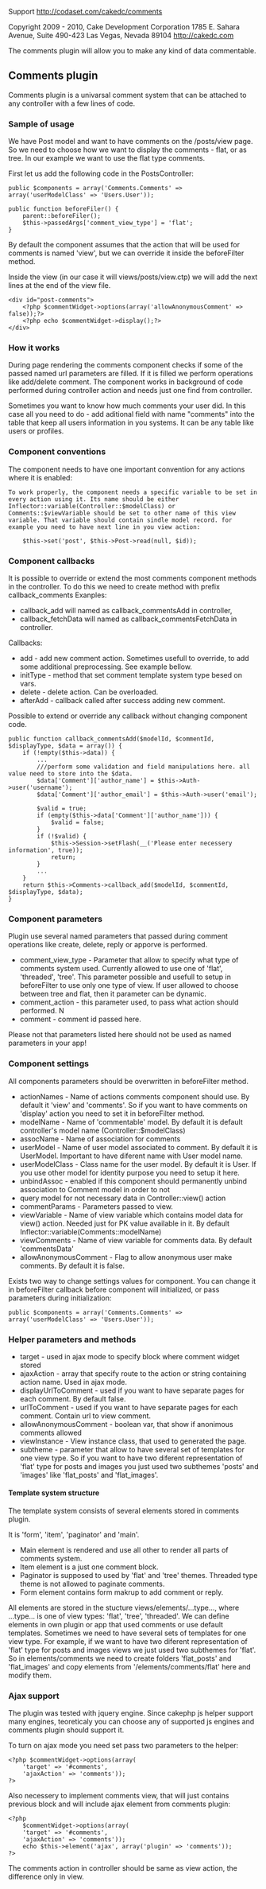 Support http://codaset.com/cakedc/comments

Copyright 2009 - 2010, Cake Development Corporation
                        1785 E. Sahara Avenue, Suite 490-423
                        Las Vegas, Nevada 89104
                        http://cakedc.com

The comments plugin will allow you to make any kind of data commentable.

## Comments plugin

Comments plugin is a univarsal comment system that can be attached to any controller with a few lines of code.

### Sample of usage

We have Post model and want to have comments on the /posts/view page.
So we need to choose how we want to display the comments - flat, or as tree.
In our example we want to use the flat type comments.

First let us add the following code in the PostsController:

	public $components = array('Comments.Comments' => array('userModelClass' => 'Users.User'));

	public function beforeFiler() {
		parent::beforeFiler();
		$this->passedArgs['comment_view_type'] = 'flat';
	}


By default the component assumes that the action that will be used for comments is named 'view', but we can override it inside the beforeFilter method.

Inside the view (in our case it will views/posts/view.ctp) we will add the next lines at the end of the view file.

	<div id="post-comments">
		<?php $commentWidget->options(array('allowAnonymousComment' => false));?>
		<?php echo $commentWidget->display();?>
	</div>


### How it works 

During page rendering the comments component checks if some of the passed named url parameters are filled. 
If it is filled we perform operations like add/delete comment. The component works in background of code performed during controller action and needs just one find from controller.

Sometimes you want to know how much comments your user did. In this case all you need to do - add aditional field with name "comments" into the table that keep all users information in you systems. It can be any table like users or profiles.

### Component conventions

The component needs to have one important convention for any actions where it is enabled:

	To work properly, the component needs a specific variable to be set in every action using it. Its name should be either Inflector::variable(Controller::$modelClass) or Comments::$viewVariable should be set to other name of this view variable. That variable should contain sindle model record. for example you need to have next line in you view action:
	
		$this->set('post', $this->Post->read(null, $id));
	

### Component callbacks

It is possible to override or extend the most comments component methods in the controller.
To do this we need to create method with prefix callback_comments
Exanples: 
 * callback_add will named as callback_commentsAdd in controller,
 * callback_fetchData will named as callback_commentsFetchData in controller.

Callbacks:
 * add - add new comment action. Sometimes usefull to override, to add some additional preprocessing. See example bellow.
 * initType - method that set comment template system type besed on vars.
 * delete - delete action. Can be overloaded.
 * afterAdd - callback called after success adding new comment.

  Possible to extend or override any callback without changing component code.
  
  
	public function callback_commentsAdd($modelId, $commentId, $displayType, $data = array()) {
		if (!empty($this->data)) {
			...
			///perform some validation and field manipulations here. all value need to store into the $data.
			$data['Comment']['author_name'] = $this->Auth->user('username');
			$data['Comment']['author_email'] = $this->Auth->user('email'); 			
			
			$valid = true;
			if (empty($this->data['Comment']['author_name'])) {
				$valid = false;
			}
			if (!$valid) {
				$this->Session->setFlash(__('Please enter necessery information', true));
				return; 				
			}
			...
		}
		return $this->Comments->callback_add($modelId, $commentId, $displayType, $data);
	} 
  

### Component parameters

Plugin use several named parameters that passed during comment operations like create, delete, reply or apporve is performed.
* comment_view_type - Parameter that allow to specify what type of comments system used. Currently allowed to use one of 'flat', 'threaded', 'tree'. This parameter possible and usefull to setup in beforeFilter to use only one type of view. If user allowed to choose between tree and flat, then it parameter can be dynamic.
* comment_action - this parameter used, to pass what action should performed. N
* comment - comment id passed here.

Please not that parameters listed here should not be used as named parameters in your app!

### Component settings

All components parameters should be overwritten in beforeFilter method.

 * actionNames -  Name of actions comments component should use. By default it 'view' and 'comments'. So if you want to have comments on 'display' action you need to set it in beforeFilter method.
 * modelName - Name of 'commentable' model. By default it is default controller's model name (Controller::$modelClass)
 * assocName - Name of association for comments
 * userModel - Name of user model associated to comment. By default it is UserModel. Important to have diferent name with User model name.
 * userModelClass - Class name for the user model. By default it is User. If you use other model for identity purpose you need to setup it here.
 * unbindAssoc - enabled if this component should permanently unbind association to Comment model in order to not
 * query model for not necessary data in Controller::view() action
 * commentParams - Parameters passed to view.
 * viewVariable -  Name of view variable which contains model data for view() action. Needed just for PK value available in it. By default Inflector::variable(Comments::modelName)
 * viewComments - Name of view variable for comments data. By default 'commentsData'
 * allowAnonymousComment - Flag to allow anonymous user make comments. By default it is false.

Exists two way to change settings values for component. You can change it in beforeFilter callback before component will initialized, or pass parameters during initialization:


	public $components = array('Comments.Comments' => array('userModelClass' => 'Users.User'));

 
### Helper parameters and methods

 * target - used in ajax mode to specify block where comment widget stored
 * ajaxAction - array that specify route to the action or string containing action name. Used in ajax mode.
 * displayUrlToComment - used if you want to have separate pages for each comment. By default false.
 * urlToComment - used if you want to have separate pages for each comment. Contain url to view comment.
 * allowAnonymousComment - boolean var, that show if anonimous comments allowed
 * viewInstance - View instance class, that used to generated the page.
 * subtheme - parameter that allow to have several set of templates for one view type. So if you want to have two diferent representation of 'flat' type for posts and images you just used two subthemes 'posts' and 'images' like 'flat_posts' and 'flat_images'.

#### Template system structure
The template system consists of several elements stored in comments plugin.

It is 'form', 'item', 'paginator' and 'main'.
 * Main element is rendered and use all other to render all parts of comments system.
 * Item element is a just one comment block.
 * Paginator is supposed to used by 'flat' and 'tree' themes. Threaded type theme is not allowed to paginate comments.
 * Form element contains form makrup to add comment or reply.

All elements are stored in the stucture views/elements/...type..., where ...type... is one of view types: 'flat', 'tree', 'threaded'.
We can define elements in own plugin or app that used comments or use default templates.
Sometimes we need to have several sets of templates for one view type. For example, if we want to have two diferent representation of 'flat' type for posts and images views we just used two subthemes for 'flat'.
So in elements/comments we need to create folders 'flat_posts' and 'flat_images' and copy elements from '/elements/comments/flat' here and modify them.

### Ajax support

The plugin was tested with jquery engine. Since cakephp js helper support many engines, teoreticaly you can choose any of supported js engines and comments plugin should support it.

To turn on ajax mode you need set pass two parameters to the helper:

	<?php $commentWidget->options(array(
		'target' => '#comments',
		'ajaxAction' => 'comments'));
	?>


Also necessery to implement comments view, that will just contains previous block and will include ajax element from comments plugin:

	<?php 
		$commentWidget->options(array(
		'target' => '#comments',
		'ajaxAction' => 'comments'));
		echo $this->element('ajax', array('plugin' => 'comments'));
	?>


The comments action in controller should be same as view action, the difference only in view.
